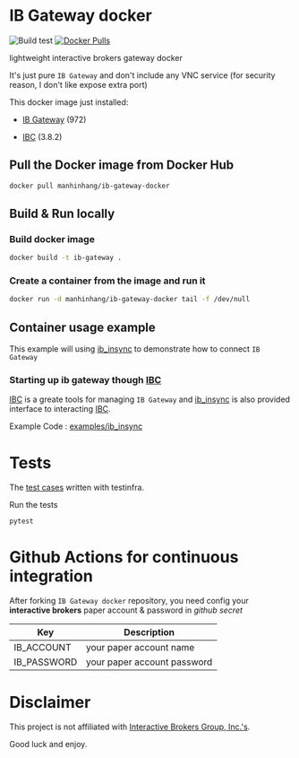 # IB Gateway docker

![Build test](https://github.com/manhinhang/ib-gateway-docker/workflows/Build%20test/badge.svg?branch=master)
[![Docker Pulls](https://img.shields.io/docker/pulls/manhinhang/ib-gateway-docker)](https://hub.docker.com/r/manhinhang/ib-gateway-docker)

lightweight interactive brokers gateway docker

It's just pure `IB Gateway` and don't include any VNC service (for security reason, I don't like expose extra port)

This docker image just installed:

- [IB Gateway](https://www.interactivebrokers.com/en/index.php?f=16457) (972)

- [IBC](https://github.com/IbcAlpha/IBC) (3.8.2)

## Pull the Docker image from Docker Hub

```bash
docker pull manhinhang/ib-gateway-docker
```

## Build & Run locally

### Build docker image
```bash
docker build -t ib-gateway .
```

### Create a container from the image and run it
```bash
docker run -d manhinhang/ib-gateway-docker tail -f /dev/null
```

## Container usage example

This example will using [ib_insync](https://github.com/erdewit/ib_insync) to demonstrate how to connect `IB Gateway`

### Starting up ib gateway though [IBC](https://github.com/IbcAlpha/IBC)

[IBC](https://github.com/IbcAlpha/IBC) is a greate tools for managing `IB Gateway` and [ib_insync](https://github.com/erdewit/ib_insync) is also provided interface to interacting [IBC](https://github.com/IbcAlpha/IBC).

Example Code : [examples/ib_insync](./examples/ib_insync)

# Tests

The [test cases](test/test_ib_gateway.py) written with testinfra.

Run the tests

```
pytest
```

# Github Actions for continuous integration

After forking `IB Gateway docker` repository, you need config your **interactive brokers** paper account & password in *github secret*

| Key | Description |
| - | - |
| IB_ACCOUNT | your paper account name |
| IB_PASSWORD | your paper account password |

# Disclaimer

This project is not affiliated with [Interactive Brokers Group, Inc.'s](https://www.interactivebrokers.com).

Good luck and enjoy.

